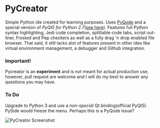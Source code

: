 # PyCreator
Simple Python ide created for learning purposes. Uses [PyQode](https://github.com/pyQode/pyQode) and a special version of _PyQt5 for Python 2.7_([see here](http://abstractfactory.io/blog/pyqt5-1-1-for-python-2-7/)). Features full Python syntax highlighting, Jedi code completion, splittable code tabs, script out-liner, Frosted and Pep checkers as well as a fully drag 'n drop enabled file browser. That said, it still lacks alot of features present in other ides like virtual environment management, a debugger and Github integration. 

### Important!
Pycreator is an **experiment** and is not meant for actual production use, however, pull request are welcome and I will do my best to answer any questions you may have.

### To Do
Upgrade to Python 3 and use a _non-special_ Qt binding(official PyQt5). PySide would freeze the menu. Perhaps this is a PyQode issue?

![PyCreator Screenshot](/https://github.com/Zachacious/PyCreator/blob/master/screenshot.jpg)
